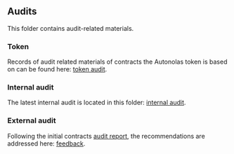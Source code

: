 ## Audits
This folder contains audit-related materials.

### Token
Records of audit related materials of contracts the Autonolas token is based on can be found here: [token audit](https://github.com/valory-xyz/autonolas-governance/blob/main/audits/token).

### Internal audit
The latest internal audit is located in this folder: [internal audit](https://github.com/valory-xyz/autonolas-governance/blob/main/audits/internal).

### External audit
Following the initial contracts [audit report](https://github.com/valory-xyz/autonolas-governance/blob/main/audits/Valory%20Review%20Final.pdf),
the recommendations are addressed here: [feedback](https://docs.google.com/document/d/1pSz5v-X11EFrbS6N0kJep0zGX7Eeh2c_9StBG4Cz_aE/edit?usp=sharing).